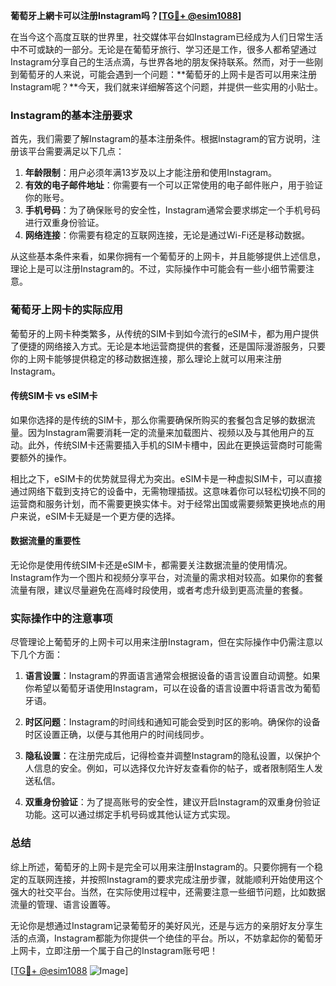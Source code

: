 **葡萄牙上網卡可以注册Instagram吗？[[TG💪+ @esim1088](https://t.me/s/esim1088)]**

在当今这个高度互联的世界里，社交媒体平台如Instagram已经成为人们日常生活中不可或缺的一部分。无论是在葡萄牙旅行、学习还是工作，很多人都希望通过Instagram分享自己的生活点滴，与世界各地的朋友保持联系。然而，对于一些刚到葡萄牙的人来说，可能会遇到一个问题：**葡萄牙的上网卡是否可以用来注册Instagram呢？**今天，我们就来详细解答这个问题，并提供一些实用的小贴士。

### Instagram的基本注册要求

首先，我们需要了解Instagram的基本注册条件。根据Instagram的官方说明，注册该平台需要满足以下几点：

1. **年龄限制**：用户必须年满13岁及以上才能注册和使用Instagram。
2. **有效的电子邮件地址**：你需要有一个可以正常使用的电子邮件账户，用于验证你的账号。
3. **手机号码**：为了确保账号的安全性，Instagram通常会要求绑定一个手机号码进行双重身份验证。
4. **网络连接**：你需要有稳定的互联网连接，无论是通过Wi-Fi还是移动数据。

从这些基本条件来看，如果你拥有一个葡萄牙的上网卡，并且能够提供上述信息，理论上是可以注册Instagram的。不过，实际操作中可能会有一些小细节需要注意。

### 葡萄牙上网卡的实际应用

葡萄牙的上网卡种类繁多，从传统的SIM卡到如今流行的eSIM卡，都为用户提供了便捷的网络接入方式。无论是本地运营商提供的套餐，还是国际漫游服务，只要你的上网卡能够提供稳定的移动数据连接，那么理论上就可以用来注册Instagram。

#### 传统SIM卡 vs eSIM卡

如果你选择的是传统的SIM卡，那么你需要确保所购买的套餐包含足够的数据流量。因为Instagram需要消耗一定的流量来加载图片、视频以及与其他用户的互动。此外，传统SIM卡还需要插入手机的SIM卡槽中，因此在更换运营商时可能需要额外的操作。

相比之下，eSIM卡的优势就显得尤为突出。eSIM卡是一种虚拟SIM卡，可以直接通过网络下载到支持它的设备中，无需物理插拔。这意味着你可以轻松切换不同的运营商和服务计划，而不需要更换实体卡。对于经常出国或需要频繁更换地点的用户来说，eSIM卡无疑是一个更方便的选择。

#### 数据流量的重要性

无论你是使用传统SIM卡还是eSIM卡，都需要关注数据流量的使用情况。Instagram作为一个图片和视频分享平台，对流量的需求相对较高。如果你的套餐流量有限，建议尽量避免在高峰时段使用，或者考虑升级到更高流量的套餐。

### 实际操作中的注意事项

尽管理论上葡萄牙的上网卡可以用来注册Instagram，但在实际操作中仍需注意以下几个方面：

1. **语言设置**：Instagram的界面语言通常会根据设备的语言设置自动调整。如果你希望以葡萄牙语使用Instagram，可以在设备的语言设置中将语言改为葡萄牙语。

2. **时区问题**：Instagram的时间线和通知可能会受到时区的影响。确保你的设备时区设置正确，以便与其他用户的时间线同步。

3. **隐私设置**：在注册完成后，记得检查并调整Instagram的隐私设置，以保护个人信息的安全。例如，可以选择仅允许好友查看你的帖子，或者限制陌生人发送私信。

4. **双重身份验证**：为了提高账号的安全性，建议开启Instagram的双重身份验证功能。这可以通过绑定手机号码或其他认证方式实现。

### 总结

综上所述，葡萄牙的上网卡是完全可以用来注册Instagram的。只要你拥有一个稳定的互联网连接，并按照Instagram的要求完成注册步骤，就能顺利开始使用这个强大的社交平台。当然，在实际使用过程中，还需要注意一些细节问题，比如数据流量的管理、语言设置等。

无论你是想通过Instagram记录葡萄牙的美好风光，还是与远方的亲朋好友分享生活的点滴，Instagram都能为你提供一个绝佳的平台。所以，不妨拿起你的葡萄牙上网卡，立即注册一个属于自己的Instagram账号吧！

[[TG💪+ @esim1088](https://t.me/s/esim1088) ![Image](https://i.postimg.cc/4NQfJmqS/Snipaste-2025-05-13-00-14-12.png)]